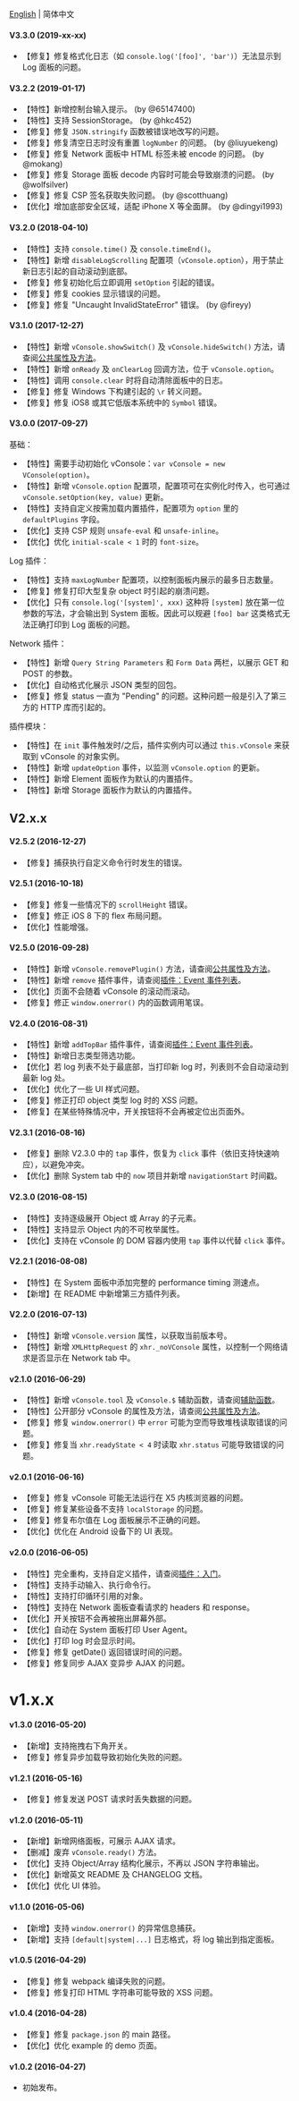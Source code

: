[English](./CHANGELOG.md) | 简体中文

#### V3.3.0 (2019-xx-xx)

- 【修复】修复格式化日志（如 `console.log('[foo]', 'bar')`）无法显示到 Log 面板的问题。


#### V3.2.2 (2019-01-17)

- 【特性】新增控制台输入提示。 (by @65147400)
- 【特性】支持 SessionStorage。 (by @hkc452)
- 【修复】修复 `JSON.stringify` 函数被错误地改写的问题。
- 【修复】修复清空日志时没有重置 `logNumber` 的问题。 (by @liuyuekeng)
- 【修复】修复 Network 面板中 HTML 标签未被 encode 的问题。 (by @mokang)
- 【修复】修复 Storage 面板 decode 内容时可能会导致崩溃的问题。 (by @wolfsilver)
- 【修复】修复 CSP 签名获取失败问题。 (by @scotthuang)
- 【优化】增加底部安全区域，适配 iPhone X 等全面屏。 (by @dingyi1993)


#### V3.2.0 (2018-04-10)

- 【特性】支持 `console.time()` 及 `console.timeEnd()`。
- 【特性】新增 `disableLogScrolling` 配置项（`vConsole.option`），用于禁止新日志引起的自动滚动到底部。
- 【修复】修复初始化后立即调用 `setOption` 引起的错误。
- 【修复】修复 cookies 显示错误的问题。
- 【修复】修复 "Uncaught InvalidStateError" 错误。 (by @fireyy)


#### V3.1.0 (2017-12-27)

- 【特性】新增 `vConsole.showSwitch()` 及 `vConsole.hideSwitch()` 方法，请查阅[公共属性及方法](./doc/public_properties_methods_CN.md)。
- 【特性】新增 `onReady` 及 `onClearLog` 回调方法，位于 `vConsole.option`。
- 【特性】调用 `console.clear` 时将自动清除面板中的日志。
- 【修复】修复 Windows 下构建引起的 `\r` 转义问题。
- 【修复】修复 iOS8 或其它低版本系统中的 `Symbol` 错误。


#### V3.0.0 (2017-09-27)

基础：

- 【特性】需要手动初始化 vConsole：`var vConsole = new VConsole(option)`。
- 【特性】新增 `vConsole.option` 配置项，配置项可在实例化时传入，也可通过 `vConsole.setOption(key, value)` 更新。
- 【特性】支持自定义按需加载内置插件，配置项为 `option` 里的 `defaultPlugins` 字段。
- 【优化】支持 CSP 规则 `unsafe-eval` 和 `unsafe-inline`。
- 【优化】优化 `initial-scale < 1` 时的 `font-size`。

Log 插件：

- 【特性】支持 `maxLogNumber` 配置项，以控制面板内展示的最多日志数量。
- 【修复】修复打印大型复杂 object 时引起的崩溃问题。
- 【优化】只有 `console.log('[system]', xxx)` 这种将 `[system]` 放在第一位参数的写法，才会输出到 System 面板。因此可以规避 `[foo] bar` 这类格式无法正确打印到 Log 面板的问题。

Network 插件：

- 【特性】新增 `Query String Parameters` 和 `Form Data` 两栏，以展示 GET 和 POST 的参数。
- 【优化】自动格式化展示 JSON 类型的回包。
- 【修复】修复 status 一直为 "Pending" 的问题。这种问题一般是引入了第三方的 HTTP 库而引起的。


插件模块：

- 【特性】在 `init` 事件触发时/之后，插件实例内可以通过 `this.vConsole` 来获取到 vConsole 的对象实例。
- 【特性】新增 `updateOption` 事件，以监测 `vConsole.option` 的更新。
- 【特性】新增 Element 面板作为默认的内置插件。
- 【特性】新增 Storage 面板作为默认的内置插件。



## V2.x.x

#### V2.5.2 (2016-12-27)

- 【修复】捕获执行自定义命令行时发生的错误。


#### V2.5.1 (2016-10-18)

- 【修复】修复一些情况下的 `scrollHeight` 错误。
- 【修复】修正 iOS 8 下的 flex 布局问题。
- 【优化】性能增强。


#### V2.5.0 (2016-09-28)

- 【特性】新增 `vConsole.removePlugin()` 方法，请查阅[公共属性及方法](./doc/public_properties_methods_CN.md)。
- 【特性】新增 `remove` 插件事件，请查阅[插件：Event 事件列表](./doc/plugin_event_list_CN.md)。
- 【优化】页面不会随着 vConsole 的滚动而滚动。
- 【修复】修正 `window.onerror()` 内的函数调用笔误。


#### V2.4.0 (2016-08-31)

- 【特性】新增 `addTopBar` 插件事件，请查阅[插件：Event 事件列表](./doc/plugin_event_list_CN.md)。
- 【特性】新增日志类型筛选功能。
- 【优化】若 log 列表不处于最底部，当打印新 log 时，列表则不会自动滚动到最新 log 处。
- 【优化】优化了一些 UI 样式问题。
- 【修复】修正打印 object 类型 log 时的 XSS 问题。
- 【修复】在某些特殊情况中，开关按钮将不会再被定位出页面外。


#### V2.3.1 (2016-08-16)

- 【修复】删除 V2.3.0 中的 `tap` 事件，恢复为 `click` 事件（依旧支持快速响应），以避免冲突。
- 【优化】删除 System tab 中的 `now` 项目并新增 `navigationStart` 时间戳。


#### V2.3.0 (2016-08-15)

- 【特性】支持逐级展开 Object 或 Array 的子元素。
- 【特性】支持显示 Object 内的不可枚举属性。
- 【优化】支持在 vConsole 的 DOM 容器内使用 `tap` 事件以代替 `click` 事件。


#### V2.2.1 (2016-08-08)

- 【特性】在 System 面板中添加完整的 performance timing 测速点。
- 【新增】在 README 中新增第三方插件列表。


#### V2.2.0 (2016-07-13)

- 【特性】新增 `vConsole.version` 属性，以获取当前版本号。
- 【特性】新增 `XMLHttpRequest` 的 `xhr._noVConsole` 属性，以控制一个网络请求是否显示在 Network tab 中。


#### v2.1.0 (2016-06-29)

- 【特性】新增 `vConsole.tool` 及 `vConsole.$` 辅助函数，请查阅[辅助函数](./doc/helper_functions_CN.md)。
- 【特性】公开部分 vConsole 的属性及方法，请查阅[公共属性及方法](./doc/public_properties_methods_CN.md)。
- 【修复】修复 `window.onerror()` 中 `error` 可能为空而导致堆栈读取错误的问题。
- 【修复】修复当 `xhr.readyState < 4` 时读取 `xhr.status` 可能导致错误的问题。


#### v2.0.1 (2016-06-16)

- 【修复】修复 vConsole 可能无法运行在 X5 内核浏览器的问题。
- 【修复】修复某些设备不支持 `localStorage` 的问题。
- 【修复】修复布尔值在 Log 面板展示不正确的问题。
- 【优化】优化在 Android 设备下的 UI 表现。


#### v2.0.0 (2016-06-05)

- 【特性】完全重构，支持自定义插件，请查阅[插件：入门](./doc/plugin_getting_started_CN.md)。
- 【特性】支持手动输入、执行命令行。
- 【特性】支持打印循环引用的对象。
- 【特性】支持在 Network 面板查看请求的 headers 和 response。
- 【优化】开关按钮不会再被拖出屏幕外部。
- 【优化】自动在 System 面板打印 User Agent。
- 【优化】打印 log 时会显示时间。
- 【修复】修复 getDate() 返回错误时间的问题。
- 【修复】修复同步 AJAX 变异步 AJAX 的问题。



# v1.x.x

#### v1.3.0 (2016-05-20)

- 【新增】支持拖拽右下角开关。
- 【修复】修复异步加载导致初始化失败的问题。

#### v1.2.1 (2016-05-16)

- 【修复】修复发送 POST 请求时丢失数据的问题。


#### v1.2.0 (2016-05-11)

- 【新增】新增网络面板，可展示 AJAX 请求。
- 【删减】废弃 `vConsole.ready()` 方法。
- 【优化】支持 Object/Array 结构化展示，不再以 JSON 字符串输出。
- 【优化】新增英文 README 及 CHANGELOG 文档。
- 【优化】优化 UI 体验。


#### v1.1.0 (2016-05-06)

- 【新增】支持 `window.onerror()` 的异常信息捕获。
- 【新增】支持 `[default|system|...]` 日志格式，将 log 输出到指定面板。


#### v1.0.5 (2016-04-29)

- 【修复】修复 webpack 编译失败的问题。
- 【修复】修复打印 HTML 字符串可能导致的 XSS 问题。


#### v1.0.4 (2016-04-28)

- 【修复】修复 `package.json` 的 main 路径。
- 【优化】优化 example 的 demo 页面。


#### v1.0.2 (2016-04-27)

- 初始发布。